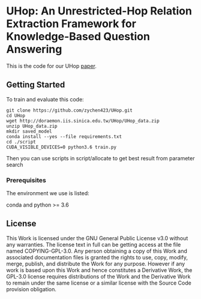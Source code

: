 # UHop: An Unrestricted-Hop Relation Extraction Framework for Knowledge-Based Question Answering 

This is the code for our UHop [paper](https://arxiv.org/abs/1904.01246). 

## Getting Started

To train and evaluate this code:
```shell
git clone https://github.com/zychen423/UHop.git
cd UHop
wget http://doraemon.iis.sinica.edu.tw/UHop/UHop_data.zip
unzip UHop_data.zip
mkdir saved_model
conda install --yes --file requirements.txt
cd ./script
CUDA_VISIBLE_DEVICES=0 python3.6 train.py
```

Then you can use scripts in script/allocate to get best result from parameter search

### Prerequisites

The environment we use is listed:

conda and python >= 3.6


## License

This Work is licensed under the GNU General Public License v3.0 without any warranties. The license text in full can be getting access at the file named COPYING-GPL-3.0. Any person obtaining a copy of this Work and associated documentation files is granted the rights to use, copy, modify, merge, publish, and distribute the Work for any purpose. However if any work is based upon this Work and hence constitutes a Derivative Work, the GPL-3.0 license requires distributions of the Work and the Derivative Work to remain under the same license or a similar license with the Source Code provision obligation.


